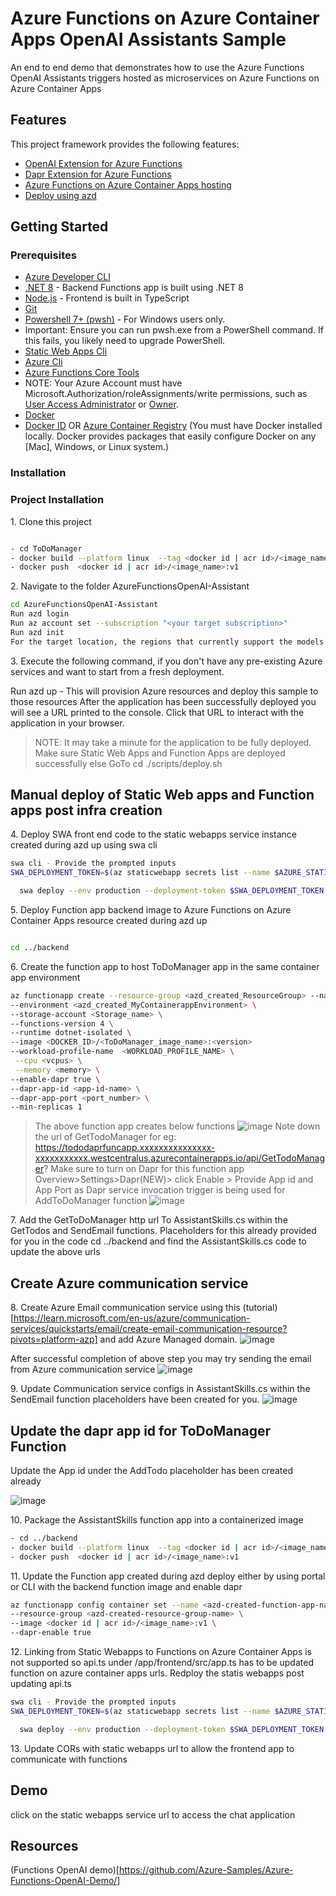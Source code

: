 # Azure Functions on Azure Container Apps OpenAI Assistants Sample


An end to end demo that demonstrates how to use the Azure Functions OpenAI Assistants triggers hosted as microservices on Azure Functions on Azure Container Apps

## Features

This project framework provides the following features:

* [OpenAI Extension for Azure Functions](https://github.com/Azure/azure-functions-openai-extension)
* [Dapr Extension for Azure Functions](https://github.com/Azure/azure-functions-dapr-extension)
* [Azure Functions on Azure Container Apps hosting](https://github.com/Azure/azure-functions-on-container-apps)
* [Deploy using azd](https://aka.ms/azure-dev/install)

## Getting Started

### Prerequisites

- [Azure Developer CLI](https://aka.ms/azure-dev/install)
- [.NET 8](https://dotnet.microsoft.com/en-us/download/dotnet/8.0) - Backend Functions app is built using .NET 8
- [Node.js](https://nodejs.org/en/download/) - Frontend is built in TypeScript
- [Git](https://git-scm.com/downloads)
- [Powershell 7+ (pwsh)](https://github.com/powershell/powershell) - For Windows users only.
- Important: Ensure you can run pwsh.exe from a PowerShell command. If this fails, you likely need to upgrade PowerShell.
- [Static Web Apps Cli](https://github.com/Azure/static-web-apps-cli#azure-static-web-apps-cli)
- [Azure Cli](https://learn.microsoft.com/en-us/cli/azure/install-azure-cli)
- [Azure Functions Core Tools](https://learn.microsoft.com/en-us/azure/azure-functions/functions-run-local?tabs=v4%2Clinux%2Ccsharp%2Cportal%2Cbash#install-the-azure-functions-core-tools)
-   NOTE: Your Azure Account must have Microsoft.Authorization/roleAssignments/write permissions, such as [User Access Administrator](https://learn.microsoft.com/azure/role-based-access-control/built-in-roles#user-access-administrator) or [Owner](https://learn.microsoft.com/azure/role-based-access-control/built-in-roles#owner).
- [Docker](https://docs.docker.com/install/)
- [Docker ID](https://hub.docker.com/signup) OR [Azure Container Registry](https://learn.microsoft.com/en-us/azure/container-registry/container-registry-get-started-portal?tabs=azure-cli) (You must have Docker installed locally. Docker provides packages that easily configure Docker on any [Mac], Windows, or Linux system.)



### Installation

### Project Installation

1\. Clone this project
```sh

- cd ToDoManager
- docker build --platform linux  --tag <docker id | acr id>/<image_name>:v1 .
- docker push  <docker id | acr id>/<image_name>:v1

```

 2\. Navigate to the folder AzureFunctionsOpenAI-Assistant

 ``` sh
cd AzureFunctionsOpenAI-Assistant
Run azd login
Run az account set --subscription "<your target subscription>"
Run azd init
For the target location, the regions that currently support the models used in this sample are East US or South Central US. For an up-to-date list of regions and models, check [here](https://learn.microsoft.com/en-us/azure/cognitive-services/openai/concepts/models). Make sure that all the intended services for this deployment have availability in your targeted regions.
```

3\. Execute the following command, if you don't have any pre-existing Azure services and want to start from a fresh deployment.

Run azd up - This will provision Azure resources and deploy this sample to those resources
After the application has been successfully deployed you will see a URL printed to the console. Click that URL to interact with the application in your browser.
> NOTE: It may take a minute for the application to be fully deployed.
> Make sure Static Web Apps  and Function Apps are deployed successfully else GoTo cd ./scripts/deploy.sh

## Manual deploy of Static Web apps and Function apps post infra creation

4\. Deploy SWA front end code to the static webapps service instance created during azd up using swa cli
```sh
swa cli - Provide the prompted inputs
SWA_DEPLOYMENT_TOKEN=$(az staticwebapp secrets list --name $AZURE_STATICWEBSITE_NAME --query "properties.apiKey" --output tsv)

  swa deploy --env production --deployment-token $SWA_DEPLOYMENT_TOKEN
```
5\. Deploy Function app backend image to Azure Functions on Azure Container Apps resource created during azd up 

```sh

cd ../backend
```

6\. Create the function app to host ToDoManager app in the same container app environment 
```sh
az functionapp create --resource-group <azd_created_ResourceGroup> --name <functionapp_name> \
--environment <azd_created_MyContainerappEnvironment> \
--storage-account <Storage_name> \
--functions-version 4 \
--runtime dotnet-isolated \
--image <DOCKER_ID>/<ToDoManager_image_name>:<version>
--workload-profile-name  <WORKLOAD_PROFILE_NAME> \
 --cpu <vcpus> \
 --memory <memory> \
--enable-dapr true \
--dapr-app-id <app-id-name> \
--dapr-app-port <port_number> \
--min-replicas 1
```

> The above function app creates below functions
> ![image](https://github.com/Azure-Samples/Azure-Functions-on-ACA-OpenAI-Assistants-Sample/assets/45637559/034d31c3-a026-484e-87a6-901d5e0e9b94)
> Note down the url of GetTodoManager for eg: https://tododaprfuncapp.xxxxxxxxxxxxxxx-xxxxxxxxxxx.westcentralus.azurecontainerapps.io/api/GetTodoManager?
> Make sure to turn on Dapr for this function app Overview>Settings>Dapr(NEW)> click Enable > Provide App id and App Port as Dapr service invocation trigger is being used for AddToDoManager function
![image](https://github.com/Azure-Samples/Azure-Functions-on-ACA-OpenAI-Assistants-Sample/assets/45637559/f097c1ee-0ea7-468a-82cd-cbf69c836a86)

7\.  Add the GetToDoManager http url To AssistantSkills.cs within the GetTodos and SendEmail functions. Placeholders for this already provided for you in the code
cd ../backend and find the AssistantSkills.cs code to update the above urls

## Create Azure communication service

8\. Create Azure Email communication service using this (tutorial)[https://learn.microsoft.com/en-us/azure/communication-services/quickstarts/email/create-email-communication-resource?pivots=platform-azp] and add Azure Managed domain.
![image](https://github.com/Azure-Samples/Azure-Functions-on-ACA-OpenAI-Assistants-Sample/assets/45637559/af6a4ad7-ecd0-4b65-ae1d-fc97c6d13736)

After successful completion of above step you may try sending the email from Azure communication service
![image](https://github.com/Azure-Samples/Azure-Functions-on-ACA-OpenAI-Assistants-Sample/assets/45637559/e53a6281-1863-470a-9ccc-c8b45cdb155c)

9\. Update Communication service configs in AssistantSkills.cs within the SendEmail function placeholders have been created for you.
![image](https://github.com/Azure-Samples/Azure-Functions-on-ACA-OpenAI-Assistants-Sample/assets/45637559/72edb7da-c039-478a-aa1f-8eeb51443361)

## Update the dapr app id for ToDoManager Function
Update the App id under the AddTodo placeholder has been created already

![image](https://github.com/Azure-Samples/Azure-Functions-on-ACA-OpenAI-Assistants-Sample/assets/45637559/cf357f04-9585-4e28-b197-1ff674c8ed27)


10\. Package the AssistantSkills function app into a containerized image

```sh
- cd ../backend
- docker build --platform linux  --tag <docker id | acr id>/<image_name>:v1 .
- docker push  <docker id | acr id>/<image_name>:v1
```

11\. Update the Function app created during azd deploy either by using portal or CLI with the backend function image and enable dapr

```sh
az functionapp config container set --name <azd-created-function-app-name> \
--resource-group <azd-created-resource-group-name> \
--image <docker id | acr id>/<image_name>:v1 \
--dapr-enable true
```

12\. Linking from Static Webapps to Functions on Azure Container Apps is not supported so api.ts under /app/frontend/src/app.ts has to be updated function on azure container apps urls. 
Redploy the statis webapps post updating api.ts

```sh
swa cli - Provide the prompted inputs
SWA_DEPLOYMENT_TOKEN=$(az staticwebapp secrets list --name $AZURE_STATICWEBSITE_NAME --query "properties.apiKey" --output tsv)

  swa deploy --env production --deployment-token $SWA_DEPLOYMENT_TOKEN
```

13\. Update CORs with static webapps url to allow the frontend app to communicate with functions
## Demo

click on the static webapps service url to access the chat application


## Resources

(Functions OpenAI demo)[https://github.com/Azure-Samples/Azure-Functions-OpenAI-Demo/]
